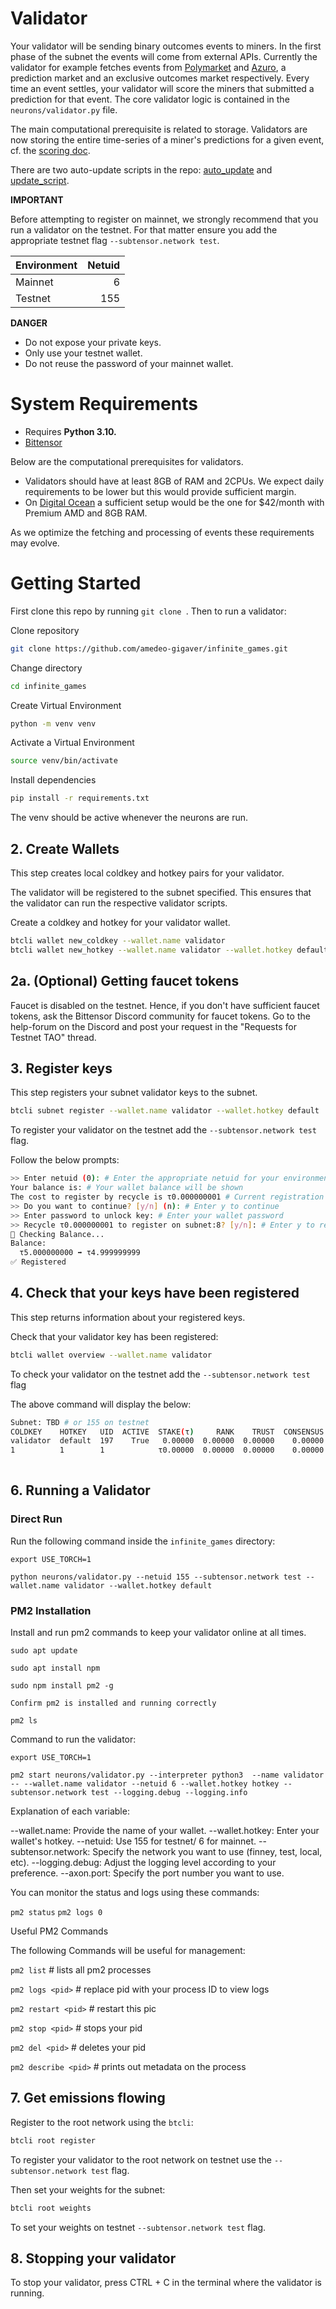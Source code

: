 

# Validator

Your validator will be sending binary outcomes events to miners. In the first phase of the subnet the events will come from external APIs. Currently the validator for example fetches events from [Polymarket](https://polymarket.com/) and [Azuro](https://azuro.org/), a prediction market and an exclusive outcomes market respectively. Every time an event settles, your validator will score the miners that submitted a prediction for that event. The core validator logic is contained in the `neurons/validator.py` file. 

The main computational prerequisite is related to storage. Validators are now storing the entire time-series of a miner's predictions for a given event, cf. the [scoring doc](https://hackmd.io/@nielsma/S1sB8xO_C). 

There are two auto-update scripts in the repo: [auto_update](/auto_update.sh) and [update_script](/update_script.py).

**IMPORTANT**

Before attempting to register on mainnet, we strongly recommend that you run a validator on the testnet. For that matter ensure you add the appropriate testnet flag `--subtensor.network test`.

| Environment | Netuid |
| ----------- | -----: |
| Mainnet     |      6 |
| Testnet     |    155 |



**DANGER**

- Do not expose your private keys.
- Only use your testnet wallet.
- Do not reuse the password of your mainnet wallet.

# System Requirements

- Requires **Python 3.10.**
- [Bittensor](https://github.com/opentensor/bittensor#install)

Below are the computational prerequisites for validators. 

- Validators should have at least 8GB of RAM and 2CPUs. We expect daily requirements to be lower but this would provide sufficient margin.
- On [Digital Ocean](https://www.digitalocean.com/) a sufficient setup would be the one for $42/month with Premium AMD and 8GB RAM. 

As we optimize the fetching and processing of events these requirements may evolve.

# Getting Started


First clone this repo by running `git clone `. Then to run a validator:


Clone repository

```bash
git clone https://github.com/amedeo-gigaver/infinite_games.git
```

Change directory

```bash
cd infinite_games
```

Create Virtual Environment

```bash
python -m venv venv
```

Activate a Virtual Environment

```bash
source venv/bin/activate
```

Install dependencies

```bash
pip install -r requirements.txt
```

The venv should be active whenever the neurons are run.


## 2. Create Wallets

This step creates local coldkey and hotkey pairs for your validator.

The validator will be registered to the subnet specified. This ensures that the validator can run the respective validator scripts.

Create a coldkey and hotkey for your validator wallet.

```bash
btcli wallet new_coldkey --wallet.name validator
btcli wallet new_hotkey --wallet.name validator --wallet.hotkey default
```

## 2a. (Optional) Getting faucet tokens

Faucet is disabled on the testnet. Hence, if you don't have sufficient faucet tokens, ask the Bittensor Discord community for faucet tokens. Go to the help-forum on the Discord and post your request in the "Requests for Testnet TAO" thread.

## 3. Register keys

This step registers your subnet validator keys to the subnet.

```bash
btcli subnet register --wallet.name validator --wallet.hotkey default
```

To register your validator on the testnet add the `--subtensor.network test` flag.

Follow the below prompts:

```bash
>> Enter netuid (0): # Enter the appropriate netuid for your environment
Your balance is: # Your wallet balance will be shown
The cost to register by recycle is τ0.000000001 # Current registration costs
>> Do you want to continue? [y/n] (n): # Enter y to continue
>> Enter password to unlock key: # Enter your wallet password
>> Recycle τ0.000000001 to register on subnet:8? [y/n]: # Enter y to register
📡 Checking Balance...
Balance:
  τ5.000000000 ➡ τ4.999999999
✅ Registered
```

## 4. Check that your keys have been registered

This step returns information about your registered keys.

Check that your validator key has been registered:

```bash
btcli wallet overview --wallet.name validator
```

To check your validator on the testnet add the `--subtensor.network test` flag

The above command will display the below:

```bash
Subnet: TBD # or 155 on testnet
COLDKEY    HOTKEY   UID  ACTIVE  STAKE(τ)     RANK    TRUST  CONSENSUS  INCENTIVE  DIVIDENDS  EMISSION(ρ)   VTRUST  VPERMIT  UPDATED  AXON  HOTKEY_SS58
validator  default  197    True   0.00000  0.00000  0.00000    0.00000    0.00000    0.00000            0  0.00000                56  none  5GKkQKmDLfsKaumnkD479RBoD5CsbN2yRbMpY88J8YeC5DT4
1          1        1            τ0.00000  0.00000  0.00000    0.00000    0.00000    0.00000           ρ0  0.00000
                                                                                Wallet balance: τ0.000999999
```

## 6. Running a Validator

### Direct Run 

Run the following command inside the `infinite_games` directory:

`export USE_TORCH=1`

`python neurons/validator.py --netuid 155 --subtensor.network test --wallet.name validator --wallet.hotkey default`


### PM2 Installation

Install and run pm2 commands to keep your validator online at all times.


`sudo apt update`

`sudo apt install npm` 

`sudo npm install pm2 -g`

`Confirm pm2 is installed and running correctly`

`pm2 ls`


Command to run the validator:

`export USE_TORCH=1`

`pm2 start neurons/validator.py --interpreter python3  --name validator -- --wallet.name validator --netuid 6 --wallet.hotkey hotkey --subtensor.network test --logging.debug --logging.info` 


Explanation of each variable:

--wallet.name: Provide the name of your wallet.
--wallet.hotkey: Enter your wallet's hotkey.
--netuid: Use 155 for testnet/ 6 for mainnet.
--subtensor.network: Specify the network you want to use (finney, test, local, etc).
--logging.debug: Adjust the logging level according to your preference.
--axon.port: Specify the port number you want to use.

You can monitor the status and logs using these commands:

`pm2 status`
`pm2 logs 0`

Useful PM2 Commands

The following Commands will be useful for management:

`pm2 list` # lists all pm2 processes

`pm2 logs <pid>` # replace pid with your process ID to view logs

`pm2 restart <pid>` # restart this pic

`pm2 stop <pid>` # stops your pid

`pm2 del <pid>` # deletes your pid

`pm2 describe <pid>` # prints out metadata on the process


## 7. Get emissions flowing

Register to the root network using the `btcli`:

```bash
btcli root register
```

To register your validator to the root network on testnet use the `--subtensor.network test` flag.

Then set your weights for the subnet:

```bash
btcli root weights
```

To set your weights on testnet `--subtensor.network test` flag.

## 8. Stopping your validator

To stop your validator, press CTRL + C in the terminal where the validator is running.

